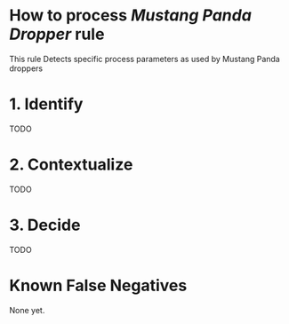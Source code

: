 # How to process *Mustang Panda Dropper* rule
This rule Detects specific process parameters as used by Mustang Panda droppers

# 1. Identify
TODO

# 2. Contextualize
TODO

# 3. Decide
TODO

# Known False Negatives
None yet.
